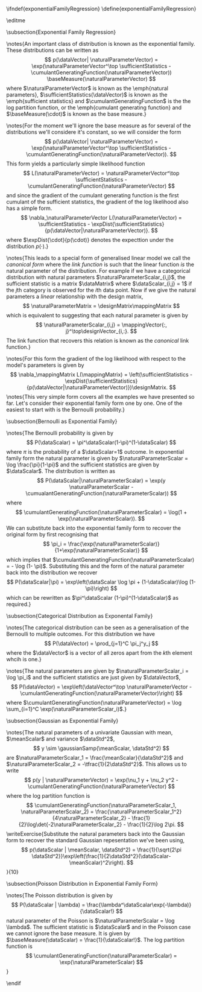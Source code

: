 \ifndef{exponentialFamilyRegression}
\define{exponentialFamilyRegression}

\editme

\subsection{Exponential Family Regression}

\notes{An important class of distribution is known as the exponential family. These distributions can be written as
$$
p(\dataVector| \naturalParameterVector) = \exp(\naturalParameterVector^\top \sufficientStatistics - \cumulantGeneratingFunction(\naturalParameterVector)) \baseMeasure(\naturalParameterVector)
$$
where $\naturalParameterVector$ is known as the \emph{natural parameters}, $\sufficientStatistics(\dataVector)$ is known as the \emph{sufficient statistics} and $\cumulantGeneratingFunction$ is the the log partition function, or the \emph{cumulant generating function} and $\baseMeasure(\cdot)$ is known as the base measure.}

\notes{For the moment we'll ignore the base measure as for several of the distributions we'll considere it's constant, so we will consider the form 
$$
p(\dataVector| \naturalParameterVector) = \exp(\naturalParameterVector^\top \sufficientStatistics - \cumulantGeneratingFunction(\naturalParameterVector)).
$$
This form yields a particularly simple likelihood function
$$
L(\naturalParameterVector) = \naturalParameterVector^\top \sufficientStatistics - \cumulantGeneratingFunction(\naturalParameterVector)
$$
and since the gradient of the cumulant generating function is the first cumulant of the sufficient statistics, the gradient of the log likelihood also has a simple form.
$$
\nabla_\naturalParameterVector L(\naturalParameterVector) = \sufficientStatistics - \expDist{\sufficientStatistics}{p(\dataVector|\naturalParameterVector)}.
$$
where $\expDist{\cdot}{p(\cdot)} denotes the expecttion under the distribution $p(\cdot)$.}

\notes{This leads to a special form of generalised linear model we call the *canonical form* where the *link function* is such that the linear function *is* the natural parameter of the distribution. For example if we have a categorical distribution with natural parameters $\naturalParameterScalar_{i,j}$, the sufficient statistic is a matrix $\dataMatrix$ where $\dataScalar_{i,j} = 1$ if the $j$th category is observed for the $i$th data point. Now if we give the natural parameters a *linear* relationship with the design matrix,
$$
\naturalParameterMatrix = \designMatrix\mappingMatrix
$$
which is equivalent to suggesting that each natural parameter is given by
$$
\naturalParameterScalar_{i,j} = \mappingVector{:, j}^\top\designVector_{i,:}.
$$
The link function that recovers this relation is known as the *canonical* link function.}

\notes{For this form the gradient of the log likelihood with respect to the model's parameters is given by 
$$
\nabla_\mappingMatrix L(\mappingMatrix) = \left(\sufficientStatistics - \expDist{\sufficientStatistics}{p(\dataVector|\naturalParameterVector)})\designMatrix.
$$
\notes{This very simple form covers all the examples we have presented so far. Let's consider their exponential family form one by one. One of the easiest to start with is the Bernoulli probability.}

\subsection{Bernoulli as Exponential Family}

\notes{The Bernoulli probability is given by
$$
P(\dataScalar) = \pi^\dataScalar(1-\pi)^(1-\dataScalar)
$$
where $\pi$ is the probability of a $\dataScalar=1$ outcome. In exponential family form the natural parameter is given by $\naturalParameterScalar = \log \frac{\pi}{1-\pi}$ and the sufficient statistics are given by $\dataScalar$. The distribution is written as
$$
P(\dataScalar|\naturalParameterScalar) = \exp(y \naturalParameterScalar - \cumualantGeneratingFunction(\naturalParameterScalar))
$$
where
$$
\cumulantGeneratingFunction(\naturalParameterScalar) = \log(1 + \exp(\naturalParameterScalar)).
$$
We can substitute back into the exponential family form to recover the original form by first recognising that
$$
\pi_i = \frac{\exp(\naturalParameterScalar)}{1+\exp(\naturalParameterScalar)}
$$
which implies that $\cumulantGeneratingFunction(\naturalParameterScalar) = - \log (1- \pi)$. Substituting this and the form of the natural parameter back into the distribution we recover
$$
P(\dataScalar|\pi) = \exp\left(\dataScalar \log \pi + (1-\dataScalar)\log (1-\pi)\right)
$$
which can be rewritten as $\pi^\dataScalar (1-\pi)^(1-\dataScalar)$ as required.}

\subsection{Categorical Distribution as Exponental Family}

\notes{The categorical distribution can be seen as a generalisation of the Bernoulli to multiple outcomes. For this distribution we have
$$
P(\dataVector) = \prod_{j=1}^C \pi_j^y_j
$$
where the $\dataVector$ is a vector of all zeros apart from the $k$th element whcih is one.}

\notes{The natural parameters are given by $\naturalParameterScalar_i = \log \pi_i$ and the sufficient statistics are just given by $\dataVector$,
$$
P(\dataVector) = \exp\left(\dataVector^\top \naturalParameterVector - \cumulantGeneratingFunction(\naturalParameterVector)\right)
$$
where $\cumulantGeneratingFunction(\naturalParameterVector) = \log \sum_{i=1}^C \exp(\naturalParameterScalar_i)$.}

\subsection{Gaussian as Exponential Family}

\notes{The natural parameters of a univariate Gaussian with mean, $\meanScalar$ and variance $\dataStd^2$,
$$
y \sim \gaussianSamp(\meanScalar, \dataStd^2)
$$
are $\naturalParameterScalar_1 = \frac{\meanScalar}{\dataStd^2}$ and $\naturalParameterScalar_2 = -\tfrac{1}{2\dataStd^2}$. This allows us to write
$$
p(y | \naturalParameterVector) = \exp(\nu_1 y + \nu_2 y^2 - \cumulantGeneratingFunction(\naturalParameterVector)
$$
where the log partition function is
$$
\cumulantGeneratingFunction(\naturalParameterScalar_1, \naturalParameterScalar_2) = \frac{\naturalParameterScalar_1^2}{4\naturalParameterScalar_2} - \frac{1}{2}\log\det{-2\naturalParameterScalar_2} - \frac{1}{2}\log 2\pi.
$$
\writeExercise{Substitute the natural parameters back into the Gaussian form to recover the standard Gaussian repesentation we've been using,
$$
p(\dataScalar | \meanScalar, \dataStd^2) = \frac{1}{\sqrt{2\pi \dataStd^2}}\exp\left(\frac{1}{2\dataStd^2}(\dataScalar-\meanScalar)^2\right).
$$
}{10}

\subsection{Poisson Distribution in Exponential Family Form}

\notes{The Poisson distribution is given by
$$
P(\dataScalar | \lambda) = \frac{\lambda^\dataScalar\exp(-\lambda)}{\dataScalar!} 
$$
natural parameter of the Poisson is $\naturalParameterScalar = \log \lambda$. The sufficient statistic is $\dataScalar$ and in the Poisson case we cannot ignore the base measure. It is given by $\baseMeasure(\dataScalar) = \frac{1}{\dataScalar!}$. The log partition function is
$$
\cumulantGeneratingFunction(\naturalParameterScalar) = \exp(\naturalParameterScalar)
$$}



\endif
